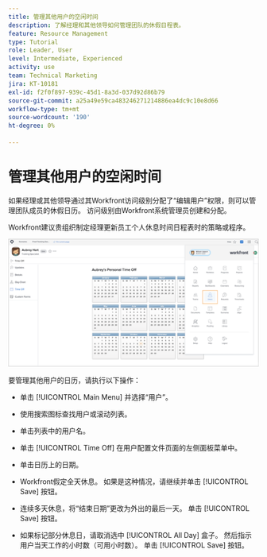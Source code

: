 ```yaml
---
title: 管理其他用户的空闲时间
description: 了解经理和其他领导如何管理团队的休假日程表。
feature: Resource Management
type: Tutorial
role: Leader, User
level: Intermediate, Experienced
activity: use
team: Technical Marketing
jira: KT-10181
exl-id: f2f0f897-939c-45d1-8a3d-037d92d86b79
source-git-commit: a25a49e59ca483246271214886ea4dc9c10e8d66
workflow-type: tm+mt
source-wordcount: '190'
ht-degree: 0%

---
```


# 管理其他用户的空闲时间

如果经理或其他领导通过其Workfront访问级别分配了“编辑用户”权限，则可以管理团队成员的休假日历。 访问级别由Workfront系统管理员创建和分配。

Workfront建议贵组织制定经理更新员工个人休息时间日程表时的策略或程序。

![主菜单中的用户](assets/mouto_01.png)

要管理其他用户的日历，请执行以下操作：

* 单击 [!UICONTROL Main Menu] 并选择“用户”。

* 使用搜索图标查找用户或滚动列表。

* 单击列表中的用户名。

* 单击 [!UICONTROL Time Off] 在用户配置文件页面的左侧面板菜单中。

* 单击日历上的日期。

* Workfront假定全天休息。 如果是这种情况，请继续并单击 [!UICONTROL Save] 按钮。

* 连续多天休息，将“结束日期”更改为外出的最后一天。 单击 [!UICONTROL Save] 按钮。

* 如果标记部分休息日，请取消选中 [!UICONTROL All Day] 盒子。 然后指示用户当天工作的小时数（可用小时数）。 单击 [!UICONTROL Save] 按钮。
